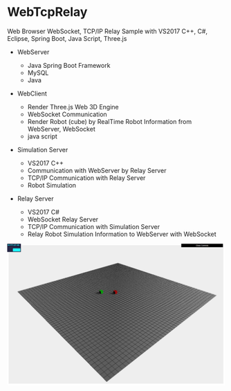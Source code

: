 # WebTcpRelay
Web Browser WebSocket, TCP/IP Relay Sample with VS2017 C++, C#, Eclipse, Spring Boot, Java Script, Three.js

- WebServer
  - Java Spring Boot Framework
  - MySQL
  - Java

- WebClient
  - Render Three.js Web 3D Engine
  - WebSocket Communication
  - Render Robot (cube) by RealTime Robot Information from WebServer, WebSocket
  - java script
 
- Simulation Server
  - VS2017 C++
  - Communication with WebServer by Relay Server
  - TCP/IP Communication with Relay Server
  - Robot Simulation

- Relay Server
  - VS2017 C#
  - WebSocket Relay Server
  - TCP/IP Communication with Simulation Server
  - Relay Robot Simulation Information to WebServer with WebSocket
  
  
![](https://github.com/jjuiddong/WebTcpRelay/blob/master/Doc/web1.jpg?raw=true)

